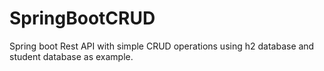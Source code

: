 # SpringBootCRUD
Spring boot Rest API with simple CRUD operations using h2 database and student database as example.
